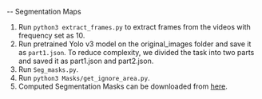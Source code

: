 -- Segmentation Maps

1. Run `python3 extract_frames.py` to extract frames from the videos with frequency set as 10.
2. Run pretrained Yolo v3 model on the original_images folder and save it as `part1.json`. To reduce complexity, we
   divided the task into two parts and saved it as part1.json and part2.json.
3. Run `Seg_masks.py`.
4. Run `python3 Masks/get_ignore_area.py`.
5. Computed Segmentation Masks can be downloaded
   from [here](https://drive.google.com/file/d/15mcjQx02CQ4sgJ9k4UG718wwPpoGAlS4/view?usp=sharing).

